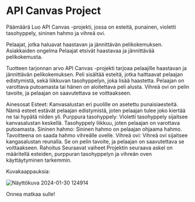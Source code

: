 # API Canvas Project
Päämäärä
Luo API Canvas -projekti, jossa on esteitä, punainen, violetti tasohyppely, sininen hahmo ja vihreä ovi.

Pelaajat, jotka haluavat haastavan ja jännittävän pelikokemuksen.
Asiakkaiden ongelma
Pelaajat etsivät haastavaa ja jännittävää pelikokemusta.

Tuotteen tarjonnan arvo
API Canvas -projekti tarjoaa pelaajille haastavan ja jännittävän pelikokemuksen. Peli sisältää esteitä, jotka haittaavat pelaajan edistymistä, sekä liikkuvan tasohyppelyn, joka lisää haastetta. Pelaajan on varottava putoamasta tai hänen on aloitettava peli alusta. Vihreä ovi on pelin tavoite, ja pelaajan on saavutettava se voittaakseen.

Ainesosat
Esteet: Kanvasalustan eri puolille on asetettu punaisia ​​esteitä. Nämä esteet estävät pelaajan edistymistä, joten pelaajan tulee joko kiertää ne tai hypätä niiden yli.
Purppura tasohyppely: Violetti tasohyppely sijaitsee kanvasalustan keskellä. Tasohyppely liikkuu, joten pelaajan on varottava putoamasta.
Sininen hahmo: Sininen hahmo on pelaajan ohjaama hahmo. Tavoitteena on saada hahmo vihreälle ovelle.
Vihreä ovi: Vihreä ovi sijaitsee kangasalustan reunalla. Se on pelin tavoite, ja pelaajan on saavutettava se voittaakseen.
Rahoitus
Seuraavat vaiheet
Projektin seuraava askel on määritellä esteiden, purppuran tasohyppelyn ja vihreän oven käyttäytyminen tarkemmin.

Kuvakaappauksia:

![Näyttökuva 2024-01-30 124914](https://github.com/coderamongus/CanvasApi/assets/123076970/567a3c4c-c4db-4166-ac39-16bcb10864ea)


Onnea matkaa sulle!

